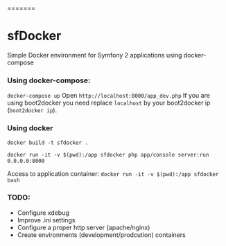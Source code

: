 =======
# sfDocker
Simple Docker environment for Symfony 2 applications using docker-compose


### Using docker-compose:

``docker-compose up``
Open ``http://localhost:8000/app_dev.php``
If you are using boot2docker you need replace ``localhost`` by your boot2docker ip (``boot2docker ip``).

### Using docker
``docker build -t sfdocker .``

``docker run -it -v $(pwd):/app sfdocker php app/console server:run 0.0.0.0:8000``

Access to application container:
``docker run -it -v $(pwd):/app sfdocker bash``

### TODO:

* Configure xdebug
* Improve .ini settings
* Configure a proper http server (apache/nginx)
* Create environments (development/prodcution) containers